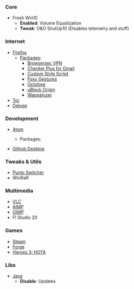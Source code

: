 ### Core
- Fresh Win10
  - __Enabled__: Volume Equalization
  - __Tweak__: O&O ShutUp10 (Disables telemetry and stuff)

### Internet
- [Firefox](https://www.mozilla.org/ru/firefox/download/thanks/)
  - [Packages](about:addons):
    - [Browsersec VPN](https://addons.mozilla.org/ru/firefox/addon/browsec/)
    - [Checker Plus for Gmail](https://addons.mozilla.org/ru/firefox/addon/checker-plus-gmail/)
    - [Custom Style Script](https://addons.mozilla.org/ru/firefox/addon/custom-style-script/)
    - [Foxy Gestures](https://addons.mozilla.org/ru/firefox/addon/foxy-gestures/)
    - [Octotree](https://addons.mozilla.org/ru/firefox/addon/octotree/)
    - [uBlock Origin](https://addons.mozilla.org/ru/firefox/addon/ublock-origin/)
    - [Wappalyzer](https://addons.mozilla.org/ru/firefox/addon/wappalyzer/)
- [Tor](https://www.torproject.org/download/)
- [Deluge](https://deluge-torrent.org/)

### Development
- [Atom](https://atom.io/)
  - Packages:

- [Github Desktop](https://desktop.github.com/)

### Tweaks & Utils
- [Punto Switcher](https://yandex.ru/soft/punto/)
- WinRaR

### Multimedia
- [VLC](https://www.videolan.org/vlc/index.ru.html)
- [AIMP](http://ru.aimp.ru/?do=download)
- [GIMP](https://www.gimp.org/downloads/)
- Fl Studio 20

### Games
- [Steam](https://store.steampowered.com/about/)
- [Forge](https://releases.cardforge.org/forge/forge-gui-desktop/)
- [Heroes 3: HOTA](http://download.h3hota.com/HotA_full_setup)

### Libs
- [Java](https://java.com/ru/download/)
  - __Disable__: Updates
